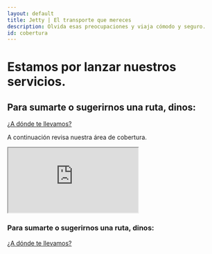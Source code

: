 ```yaml
---
layout: default
title: Jetty | El transporte que mereces
description: Olvida esas preocupaciones y viaja cómodo y seguro.
id: cobertura
---
```


<div class="container cobertura">
  <div class="row">
    <div class="col-md-8 col-md-offset-2 text-center">
      <h1>Estamos por lanzar nuestros servicios.</h1>
      <h2>Para sumarte o sugerirnos una ruta, dinos:</h2>
      <a href="solicitud" class="btn btn-default btn-lg btn-green btn-header">¿A dónde te llevamos?</a>
      <p>A continuación revisa nuestra área de cobertura.</p>
    </div>
    <div class="col-md-12">
      <iframe src="https://www.google.com/maps/d/embed?mid=1PZSCmbdOt8umLKLw8Xn0oJzOQdI" ></iframe>
    </div>
    <div class="col-md-12 text-center">
      <h3>Para sumarte o sugerirnos una ruta, dinos:</h3>
      <a href="solicitud" class="btn btn-default btn-lg btn-green btn-header">¿A dónde te llevamos?</a>
    </div>
  </div>
</div>

